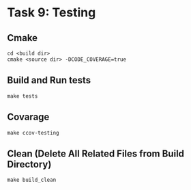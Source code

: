 # Task 9: Testing

## Cmake
```
cd <build dir>
cmake <source dir> -DCODE_COVERAGE=true
```

## Build and Run tests
```
make tests
```  

## Covarage
```
make ccov-testing
```  

## Clean (Delete All Related Files from  Build Directory)
```
make build_clean
```